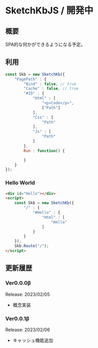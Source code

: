 # SketchKbJS / 開発中

## 概要
SPA的な何かができるようになる予定。

## 利用
```js
const Skb = new SketchKb({
    "PagePath" : {
        "Bind" : false, // true
        "Cache" : false, // true
        "#ID" : {
            "Html" : [
                "<p>Code</p>",
                ["Path"]
            ],
            "Css" : [
                "Path"
            ],
            "Js" : [
                "Path"
            ]
        },
        Run : function() {

        }
    }
});
```

### Hello World
```html
<div id="Hello"></div>
<script>
    const Skb = new SketchKb({
        "/" : {
            "#Hello" : {
                "Html" : [
                    "Hello"
                ]
            }
        }
    });
    Skb.Route("/");
</script>
```

## 更新履歴
### Ver0.0.0β
Release: 2023/02/05
- 概念実装

### Ver0.0.1β
Release: 2023/02/06
- キャッシュ機能追加
<!--
SessionStorageに取得したデータを格納する。何らかのエラー(利用不可/容量不足)でデータを格納できない場合は、毎回データを取得する。
-->

<!--
Future:
- サイトロード時に自動で階層を認識してデータを読み込む。
- キャッシュ設定を機能させる
- バインド機能を機能させる(*の利用)
-->


<!--
PageNameには*が使えます。これはそれに続くすべてのパスに対して適応されるもので`hoge/*`とした場合`hoge/fuga`などに適応されます。なお、`hoge/fuga`を設定している場合はそちらが優先されます。なお、`Bind`を`true`にしている場合は`hoge/*`の内容が読み込まれた後に`goge/fuga`が読み込まれます。`*`としてすべてに共通のデータを読み込ませることも可能です。

/*
SketchKbは高度な機能を提供しません。同じ下地を使う場合`Base`の設定は同じ値を設定してください。同じ位置を指定していたとしてもSketchKbJSは異なるものと認識してデータの再読み込みを行います。
*/

もしもCSSやJavaScriptを埋め込みたい場合はHtmlを利用して`<script>`や`<style>`を利用してください。

特定階層下で利用する場合は、`Skb.Route("Path","追加する階層")`としてください。
注意 階層を指定する場合`/Forder`と指定してください。そうしない場合クリックするたびに存在しない階層を無限に追加します。

SketchKbは一見正常に動作しているように見える場合でもエラーが発生している場合があります。よくある例を以下に示します

Baseの概念廃止。



## FAQ

Q.無限にパスが追加されます。
A.`Skb.Route("hoge")`の様に設定している可能性があります。`https://example.com/hoge`にアクセスしたい場合は`Skb.Route("/hoge")`と設定してください。`/`が先頭に必要です。

Q.データが正しく取得されません。
A.`new SketchKb`を行った際に設定したPageIdが間違っている可能性があります。`https://example.com/hoge`にアクセスした際に表示させたい場合はPageIdに`/hoge`を指定してください。`/`が先頭に必要です。

絶対にDeploy機能で任意の利用者が投稿したデータを読み込まないでください。XSS攻撃が可能になります。

whileループやsetIntervalの抜け方はないのでexit()を移管時に実行する。
-->